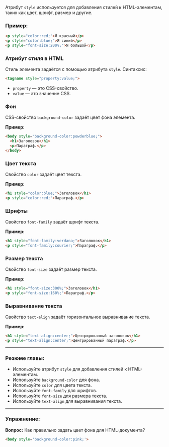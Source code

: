 
Атрибут `style` используется для добавления стилей к HTML-элементам, таких как цвет, шрифт, размер и другие.

### Пример:
```html
<p style="color:red;">Я красный</p>
<p style="color:blue;">Я синий</p>
<p style="font-size:200%;">Я большой</p>
```

### Атрибут стиля в HTML
Стиль элемента задаётся с помощью атрибута `style`. Синтаксис:
```html
<tagname style="property:value;">
```
- `property` — это CSS-свойство.
- `value` — это значение CSS.

### Фон
CSS-свойство `background-color` задаёт цвет фона элемента.

**Пример:**
```html
<body style="background-color:powderblue;">
  <h1>Заголовок</h1>
  <p>Параграф.</p>
</body>
```

### Цвет текста
Свойство `color` задаёт цвет текста.

**Пример:**
```html
<h1 style="color:blue;">Заголовок</h1>
<p style="color:red;">Параграф.</p>
```

### Шрифты
Свойство `font-family` задаёт шрифт текста.

**Пример:**
```html
<h1 style="font-family:verdana;">Заголовок</h1>
<p style="font-family:courier;">Параграф.</p>
```

### Размер текста
Свойство `font-size` задаёт размер текста.

**Пример:**
```html
<h1 style="font-size:300%;">Заголовок</h1>
<p style="font-size:160%;">Параграф.</p>
```

### Выравнивание текста
Свойство `text-align` задаёт горизонтальное выравнивание текста.

**Пример:**
```html
<h1 style="text-align:center;">Центрированный заголовок</h1>
<p style="text-align:center;">Центрированный параграф.</p>
```

---

### Резюме главы:
- Используйте атрибут `style` для добавления стилей к HTML-элементам.
- Используйте `background-color` для фона.
- Используйте `color` для цвета текста.
- Используйте `font-family` для шрифтов.
- Используйте `font-size` для размера текста.
- Используйте `text-align` для выравнивания текста.

---

### Упражнение:
**Вопрос:** Как правильно задать цвет фона для HTML-документа?

```html
<body style='background-color:pink;'>
```
